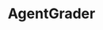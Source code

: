 ---
title: AgentGrader
emoji: 🚀
colorFrom: blue
colorTo: blue
sdk: gradio
sdk_version: 4.44.1
app_file: app.py
pinned: false
hf_oauth: true
---